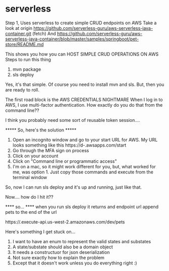 # serverless

Step 1, Uses serverless to create simple CRUD endpoints on AWS
Take a look at origin	https://github.com/serverless-guru/aws-serverless-java-container.git (fetch)
And https://github.com/serverless-guru/aws-serverless-java-container/blob/master/samples/springboot/pet-store/README.md

This shows you how you can HOST SIMPLE CRUD OPERATIONS ON AWS
  Steps to run this thing
  1. mvn package
  2. sls deploy

Yes, it's that simple.  Of course you need to install mvn and sls.  But, then you are ready to roll.

The first road block is the AWS CREDENTIALS NIGHTMARE
When I log in to AWS, I use multi-factor authentication.
How exactly do you do that from the command line??

I think you probably need some sort of reusable token session....

***** So, here's the solution *****
  1. Open an incognito window and go to your start URL for AWS.  My URL looks something like this https://d-<???????>.awsapps.com/start
  2. Go through the MFA sign on process
  3. Click on your account
  4. Click on "Command line or programmatic access"
  5. I'm on a mac, so it might work different for you, but, what worked for me, was option 1.  Just copy those commands and execute from the terminal window

So, now I can run sls deploy and it's up and running, just like that.

Now.... how do I hit it??

**** so... ****
when you run sls deploy it returns and endpoint url
append pets to the end of the url

https://<?magicnumber?>.execute-api.us-west-2.amazonaws.com/dev/pets


Here's something I get stuck on...
1. I want to have an enum to represent the valid states and substates
2. A state/substate should also be a domain object
3. It needs a constructuor for json deserialization
4. Not sure exactly how to explain the problem
5. Except that it doesn't work unless you do everything right :)

